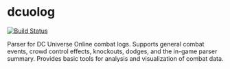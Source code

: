 # dcuolog

[![Build Status](https://travis-ci.org/glin/dcuolog.svg?branch=master)](https://travis-ci.org/glin/dcuolog)

Parser for DC Universe Online combat logs. Supports general combat events, crowd control effects, knockouts, dodges, and the in-game parser summary. Provides basic tools for analysis and visualization of combat data.